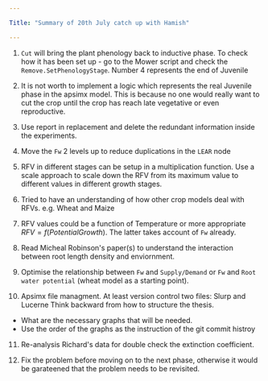 ```yaml
---

Title: "Summary of 20th July catch up with Hamish"

---
```



1. `Cut` will bring the plant phenology back to inductive phase. To check how it
has been set up - go to the Mower script and check the
`Remove.SetPhenologyStage`. Number 4 represents the end of Juvenile

2. It is not worth to implement a logic which represents the real Juvenile phase
in the apsimx model. This is because no one would really want to cut the crop
until the crop has reach late vegetative or even reproductive.

3. Use report in replacement and delete the redundant information inside the
experiments. 

4. Move the `Fw` 2 levels up to reduce duplications in the `LEAR` node

5. RFV in different stages can be setup in a multiplication function. Use a
scale approach to scale down the RFV from its maximum value to different values
in different growth stages.

6. Tried to have an understanding of how other crop models deal with RFVs. e.g.
Wheat and Maize

7. RFV values could be a function of Temperature or 
more appropriate $RFV = f(Potential Growth)$. The latter takes account of `Fw` 
already.

8. Read Micheal Robinson's paper(s) to understand the interaction between root
length density and enviornment.

9. Optimise the relationship between `Fw` and `Supply/Demand` or `Fw` and `Root
water potential` (wheat model as a starting point).

10. Apsimx file managment. At least version control two files: Slurp and Lucerne
   Think backward from how to structure the thesis.  
   - What are the necessary graphs that will be needed.  
   - Use the order of the graphs as the instruction of the git commit histroy
   
11. Re-analysis Richard's data for double check the extinction coefficient.

12. Fix the problem before moving on to the next phase, otherwise it would be
garateened that the problem needs to be revisited.

   
